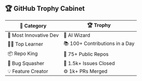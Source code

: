 ## 🏆 GitHub Trophy Cabinet

| 🏅 Category             | 🏆 Trophy                  |
|------------------------|---------------------------|
| 🧠 Most Innovative Dev | 🧠 AI Wizard               |
| 🧑‍🎓 Top Learner        | 📚 100+ Contributions in a Day |
| 📦 Repo King           | 🔧 75+ Public Repos        |
| 🐛 Bug Squasher        | 🐞 1.5k+ Issues Closed      |
| 💡 Feature Creator     | ⚙️ 1k+ PRs Merged          |
